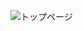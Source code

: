 ![トップページ]([https://github.com/ユーザー名/リポジトリ名/issues/1/toppage.png](https://github.com/kentouwajima/RentalMachineManager/issues/1#issue-2822274124))
 
